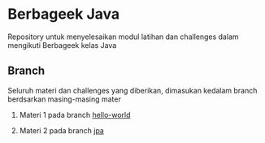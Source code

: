 # Berbageek Java

Repository untuk menyelesaikan modul latihan dan challenges dalam mengikuti Berbageek kelas Java

## Branch

Seluruh materi dan challenges yang diberikan, dimasukan kedalam branch berdsarkan masing-masing mater


1. Materi 1 pada branch [hello-world](https://github.com/yogaagungk/berbageek-java/tree/hello-world)

2. Materi 2 pada branch [jpa](https://github.com/yogaagungk/berbageek-java/tree/jpa)
